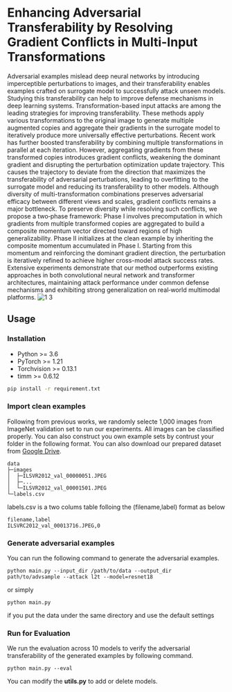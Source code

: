 # Enhancing Adversarial Transferability by Resolving Gradient Conflicts in Multi-Input Transformations
Adversarial examples mislead deep neural networks by introducing imperceptible perturbations to images, and their transferability enables examples crafted on surrogate model to successfully attack unseen models. Studying this transferability can help to improve defense mechanisms in deep learning systems. Transformation-based input attacks are among the leading strategies for improving transferability. These methods apply various transformations to the original image to generate multiple augmented copies and aggregate their gradients in the surrogate model to iteratively produce more universally effective perturbations. Recent work has further boosted transferability by combining multiple transformations in parallel at each iteration. However, aggregating gradients from these transformed copies introduces gradient conflicts, weakening the dominant gradient and disrupting the perturbation optimization update trajectory. This causes the trajectory to deviate from the direction that maximizes the transferability of adversarial perturbations, leading to overfitting to the surrogate model and reducing its transferability to other models. Although diversity of multi-transformation combinations preserves adversarial efficacy between different views and scales, gradient conflicts remains a major bottleneck. To preserve diversity while resolving such conflicts, we propose a two‑phase framework:
Phase I involves precomputation in which gradients from multiple transformed copies are aggregated to build a composite momentum vector directed toward regions of high generalizability.
Phase II initializes at the clean example by inheriting the composite momentum accumulated in Phase I. Starting from this momentum and reinforcing the dominant gradient direction, the perturbation is iteratively refined to achieve higher cross-model attack success rates.
Extensive experiments demonstrate that our method outperforms existing approaches in both convolutional neural network and transformer architectures, maintaining attack performance under common defense mechanisms and exhibiting strong generalization on real‑world multimodal platforms.
![1 3](https://github.com/user-attachments/assets/ed897b1a-7421-4b85-bd05-73312be6784f)
## Usage

### Installation
- Python >= 3.6
- PyTorch >= 1.21
- Torchvision >= 0.13.1
- timm >= 0.6.12

```bash
pip install -r requirement.txt
```
### Import clean examples
Following from previous works, we randomly selecte 1,000 images from ImageNet validation set to run our experiments. All images can be classified properly. You can also construct you own example sets by contrust your folder in the following format. You can also download our prepared dataset from [Google Drive](https://drive.google.com/file/d/1C-XZioCi32VOwpTuaOkLzTbr_YIOA4vP/view?usp=sharing).
```
data
├─images
│  ├─ILSVR2012_val_00000051.JPEG
│  ├─...
│  └─ILSVR2012_val_00001501.JPEG
└─labels.csv
```
labels.csv is a two colums table folloing the (filename,label) format as below
```
filename,label
ILSVRC2012_val_00013716.JPEG,0
```

### Generate adversarial examples
You can run the following command to generate the adversarial examples.
```
python main.py --input_dir /path/to/data --output_dir path/to/advsample --attack l2t --model=resnet18
```
or simply 
```
python main.py 
```
if you put the data under the same directory and use the default settings

### Run for Evaluation
We run the evaluation across 10 models to verify the adversarial transferability of the generated examples by following command.
```
python main.py --eval
```
You can modify the **utils.py** to add or delete models.
